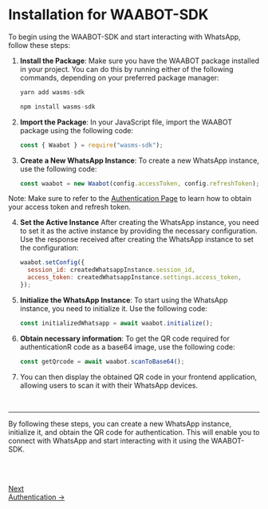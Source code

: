 <head>
<link rel="stylesheet" href="../style.css">
</head>

# Installation for WAABOT-SDK

To begin using the WAABOT-SDK and start interacting with WhatsApp, follow these steps:
<br>

1. **Install the Package**: Make sure you have the WAABOT package installed in your project. You can do this by running either of the following commands, depending on your preferred package manager:

   ```javascript
   yarn add wasms-sdk
   ```

   ```javascript
   npm install wasms-sdk
   ```

2. **Import the Package**: In your JavaScript file, import the WAABOT package using the following code:

   ```javascript
   const { Waabot } = require("wasms-sdk");
   ```

3. **Create a New WhatsApp Instance**: To create a new WhatsApp instance, use the following code:

   ```javascript
   const waabot = new Waabot(config.accessToken, config.refreshToken);
   ```

Note: Make sure to refer to the [Authentication Page](authentication.md) to learn how to obtain your access token and refresh token.

4. **Set the Active Instance** After creating the WhatsApp instance, you need to set it as the active instance by providing the necessary configuration. Use the response received after creating the WhatsApp instance to set the configuration:

   ```javascript
   waabot.setConfig({
     session_id: createdWhatsappInstance.session_id,
     access_token: createdWhatsappInstance.settings.access_token,
   });
   ```

5. **Initialize the WhatsApp Instance**: To start using the WhatsApp instance, you need to initialize it. Use the following code:

   ```javascript
   const initializedWhatsapp = await waabot.initialize();
   ```

6. **Obtain necessary information**: To get the QR code required for authenticationR code as a base64 image, use the following code:

   ```javascript
   const getQrcode = await waabot.scanToBase64();
   ```

7. You can then display the obtained QR code in your frontend application, allowing users to scan it with their WhatsApp devices.

<br>

---

By following these steps, you can create a new WhatsApp instance, initialize it, and obtain the QR code for authentication. This will enable you to connect with WhatsApp and start interacting with it using the WAABOT-SDK.

<br><br>

<footer>
  <a class="next-page" href="authentication.md">Next <br>
  Authentication &rarr;</a>
</footer>
